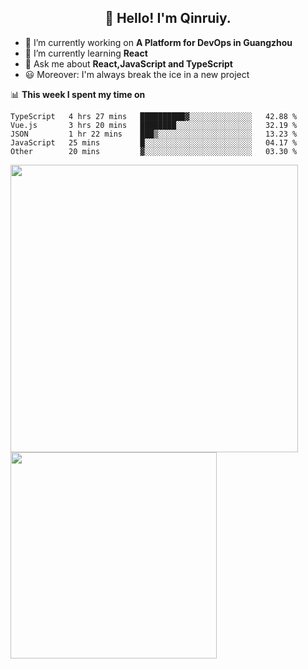 <h2 align="center">👋 Hello! I'm Qinruiy.</h2>


- 🔭 I’m currently working on **A Platform for DevOps in Guangzhou**
- 🌱 I’m currently learning **React**
- 💬 Ask me about **React,JavaScript and TypeScript**
- 😃 Moreover: I'm always break the ice in a new project

📊 **This week I spent my time on**

<!--START_SECTION:waka-->
```text
TypeScript   4 hrs 27 mins   ██████████▓░░░░░░░░░░░░░░   42.88 % 
Vue.js       3 hrs 20 mins   ████████░░░░░░░░░░░░░░░░░   32.19 % 
JSON         1 hr 22 mins    ███▒░░░░░░░░░░░░░░░░░░░░░   13.23 % 
JavaScript   25 mins         █░░░░░░░░░░░░░░░░░░░░░░░░   04.17 % 
Other        20 mins         ▓░░░░░░░░░░░░░░░░░░░░░░░░   03.30 % 
```
<!--END_SECTION:waka-->

<p>
<img align="left" width="460" src="https://github-readme-stats.vercel.app/api?username=Qinruiy&custom_title=Qrinruiy's Github Stats&theme=graywhite&hide_border=true"/> <img align="left" width="330" src="https://github-readme-stats.vercel.app/api/top-langs/?username=Qinruiy&layout=compact&theme=graywhite&hide_border=true"/>
</p>
